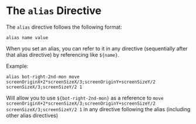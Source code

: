 # The `alias` Directive #

The `alias` directive follows the following format:

```
alias name value
```

When you set an alias, you can refer to it in any directive (sequentially after that alias directive) by referencing like `${name}`.

Example:

```
alias bot-right-2nd-mon move screenOriginX+2*screenSizeX/3;screenOriginY+screenSizeY/2 screenSizeX/3;screenSizeY/2 1
```

Will allow you to use `${bot-right-2nd-mon}` as a reference to `move screenOriginX+2*screenSizeX/3;screenOriginY+screenSizeY/2 screenSizeX/3;screenSizeY/2 1` in any directive following the alias (including other alias directives)
